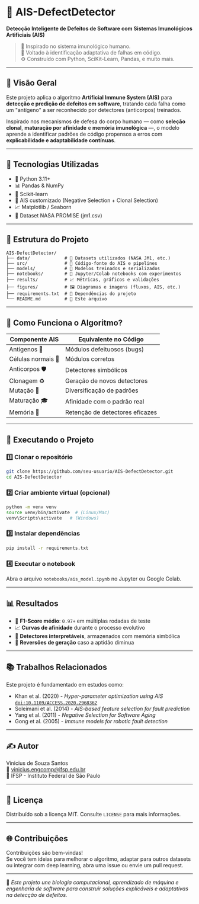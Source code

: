 
# 🧠 AIS-DefectDetector  
**Detecção Inteligente de Defeitos de Software com Sistemas Imunológicos Artificiais (AIS)**  

> 🧬 Inspirado no sistema imunológico humano.  
> 🐛 Voltado à identificação adaptativa de falhas em código.  
> ⚙️ Construído com Python, SciKit-Learn, Pandas, e muito mais.

---

## 📌 Visão Geral

Este projeto aplica o algoritmo **Artificial Immune System (AIS)** para **detecção e predição de defeitos em software**, tratando cada falha como um "antígeno" a ser reconhecido por detectores (anticorpos) treinados.

Inspirado nos mecanismos de defesa do corpo humano — como **seleção clonal**, **maturação por afinidade** e **memória imunológica** —, o modelo aprende a identificar padrões de código propensos a erros com **explicabilidade e adaptabilidade contínuas**.

---

## 🧪 Tecnologias Utilizadas

- 🐍 Python 3.11+
- 📊 Pandas & NumPy
- 🎯 Scikit-learn
- 🔬 AIS customizado (Negative Selection + Clonal Selection)
- 📈 Matplotlib / Seaborn
- 🧠 Dataset NASA PROMISE (jm1.csv)

---

## 🧭 Estrutura do Projeto

```
AIS-DefectDetector/
├── data/             # 📂 Datasets utilizados (NASA JM1, etc.)
├── src/              # 🧠 Código-fonte do AIS e pipelines
├── models/           # 🧪 Modelos treinados e serializados
├── notebooks/        # 📒 Jupyter/Colab notebooks com experimentos
├── results/          # 📈 Métricas, gráficos e validações
├── figures/          # 🖼️ Diagramas e imagens (fluxos, AIS, etc.)
├── requirements.txt  # 🧾 Dependências do projeto
└── README.md         # 📘 Este arquivo
```

---

## 🧬 Como Funciona o Algoritmo?

| Componente AIS       | Equivalente no Código        |
|----------------------|------------------------------|
| Antígenos 🦠         | Módulos defeituosos (bugs)   |
| Células normais 🧱   | Módulos corretos             |
| Anticorpos 🛡️       | Detectores simbólicos        |
| Clonagem ♻️         | Geração de novos detectores  |
| Mutação 🔁          | Diversificação de padrões     |
| Maturação 🎓        | Afinidade com o padrão real   |
| Memória 🧠          | Retenção de detectores eficazes |

---

## 🚀 Executando o Projeto

### 1️⃣ Clonar o repositório
```bash
git clone https://github.com/seu-usuario/AIS-DefectDetector.git
cd AIS-DefectDetector
```

### 2️⃣ Criar ambiente virtual (opcional)
```bash
python -m venv venv
source venv/bin/activate  # (Linux/Mac)
venv\Scripts\activate   # (Windows)
```

### 3️⃣ Instalar dependências
```bash
pip install -r requirements.txt
```

### 4️⃣ Executar o notebook
Abra o arquivo `notebooks/ais_model.ipynb` no Jupyter ou Google Colab.

---

## 📊 Resultados

- 📌 **F1-Score médio**: `0.97+` em múltiplas rodadas de teste
- 📈 **Curvas de afinidade** durante o processo evolutivo
- 🧠 **Detectores interpretáveis**, armazenados com memória simbólica
- 🔁 **Reversões de geração** caso a aptidão diminua

---

## 📚 Trabalhos Relacionados

Este projeto é fundamentado em estudos como:

- Khan et al. (2020) - *Hyper-parameter optimization using AIS* [`doi:10.1109/ACCESS.2020.2968362`](https://doi.org/10.1109/ACCESS.2020.2968362)
- Soleimani et al. (2014) - *AIS-based feature selection for fault prediction*
- Yang et al. (2011) - *Negative Selection for Software Aging*
- Gong et al. (2005) - *Immune models for robotic fault detection*

---

## ✍️ Autor

Vinicius de Souza Santos  
📧 vinicius.engcomp@ifsp.edu.br  
📍 IFSP - Instituto Federal de São Paulo

---

## 📜 Licença

Distribuído sob a licença MIT. Consulte `LICENSE` para mais informações.

---

## 🌐 Contribuições

Contribuições são bem-vindas!  
Se você tem ideias para melhorar o algoritmo, adaptar para outros datasets ou integrar com deep learning, abra uma issue ou envie um pull request.

---

🧠 *Este projeto une biologia computacional, aprendizado de máquina e engenharia de software para construir soluções explicáveis e adaptativas na detecção de defeitos.*  
